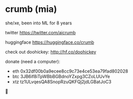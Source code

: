 # crumb (mia)

she/xe, been into ML for 8 years

twitter https://twitter.com/aicrumb

huggingface https://huggingface.co/crumb

check out doohickey:
http://hf.co/doohickey

donate (need a computer):

- eth 0x32df00b0a9ecee8cc9c73e4ce53ea79fad802028
- btc 3JB6if8iTpWBbBGBdnoYZxpg3CZoLUUvYe
- xtz tz1ULvqesQA8SnopRzuQKFQj2jdLGBatJoC3

🐸
